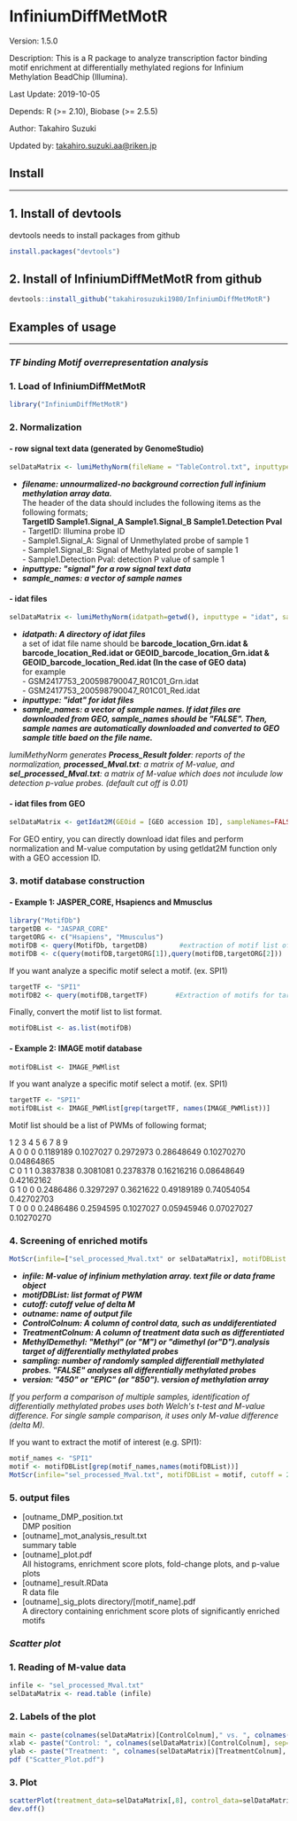 InfiniumDiffMetMotR
===================
Version: 1.5.0

Description: This is a R package to analyze transcription factor binding motif enrichment at differentially methylated regions for Infinium Methylation BeadChip (Illumina).  

Last Update: 2019-10-05  

Depends: R (>= 2.10), Biobase (>= 2.5.5)  

Author: Takahiro Suzuki  

Updated by: takahiro.suzuki.aa@riken.jp

## Install
---
## 1. Install of devtools
devtools needs to install packages from github
```r
install.packages("devtools")
```
## 2. Install of InfiniumDiffMetMotR from github
```r
devtools::install_github("takahirosuzuki1980/InfiniumDiffMetMotR")
```
## Examples of usage
***
### ***TF binding Motif overrepresentation analysis***

### 1. Load of InfiniumDiffMetMotR
```r
library("InfiniumDiffMetMotR")
```

### 2. Normalization  
#### - row signal text data (generated by GenomeStudio)
```r
selDataMatrix <- lumiMethyNorm(fileName = "TableControl.txt", inputtype = "signal", sample_names = c("sample1", "sample2"))
```
- ***filename: unnourmalized-no background
correction full infinium methylation array data.***  
The header of the data should includes the following items as the following formats;  
**TargetID    Sample1.Signal_A    Sample1.Signal_B    Sample1.Detection Pval**  
\- TargetID: Illumina probe ID  
\- Sample1.Signal_A: Signal of Unmethylated probe of sample 1  
\- Sample1.Signal_B: Signal of Methylated probe of sample 1  
\- Sample1.Detection Pval: detection P value of sample 1  
- ***inputtype: "signal" for a row signal text data***  
- ***sample_names: a vector of sample names***

#### - idat files
```r
selDataMatrix <- lumiMethyNorm(idatpath=getwd(), inputtype = "idat", sample_names = c("sample1", "sample2"))
```
- ***idatpath: A directory of idat files***  
a set of idat file name should be
**barcode_location_Grn.idat & barcode_location_Red.idat or GEOID_barcode_location_Grn.idat & GEOID_barcode_location_Red.idat (In the case of GEO data)**  
for example  
\- GSM2417753_200598790047_R01C01_Grn.idat  
\- GSM2417753_200598790047_R01C01_Red.idat
- ***inputtype: "idat" for idat files***  
- ***sample_names: a vector of sample names. If idat files are downloaded from GEO, sample_names should be "FALSE". Then, sample names are automatically downloaded and converted to GEO sample title baed on the file name.***


*lumiMethyNorm generates **Process_Result folder**: reports of the normalization, **processed_Mval.txt**: a matrix of M-value, and **sel_processed_Mval.txt**: a matrix of M-value which does not inculude low detection p-value probes. (default cut off is 0.01)*  

#### - idat files from GEO
```r
selDataMatrix <- getIdat2M(GEOid = [GEO accession ID], sampleNames=FALSE)
```
For GEO entiry, you can directly download idat files and perform normalization and M-value computation by using getIdat2M function only with a GEO accession ID.

  
### 3. motif database construction  
#### - Example 1: JASPER_CORE, Hsapiencs and Mmusclus
```r
library("MotifDb")
targetDB <- "JASPAR_CORE"
targetORG <- c("Hsapiens", "Mmusculus")
motifDB <- query(MotifDb, targetDB)        #extraction of motif list of "JASPER_CORE"
motifDB <- c(query(motifDB,targetORG[1]),query(motifDB,targetORG[2]))        #extraction of motifs of "Hsapiens" and "Mmusclus"
```
If you want analyze a specific motif select a motif. (ex. SPI1)
```r
targetTF <- "SPI1"
motifDB2 <- query(motifDB,targetTF)       #Extraction of motifs for target TF(s)
```
Finally, convert the motif list to list format.
```r
motifDBList <- as.list(motifDB)
```
#### - Example 2: IMAGE motif database
```r
motifDBList <- IMAGE_PWMlist
```
If you want analyze a specific motif select a motif. (ex. SPI1)
```r
targetTF <- "SPI1"
motifDBList <- IMAGE_PWMlist[grep(targetTF, names(IMAGE_PWMlist))]       #Extraction of motifs for target TF(s)
```

Motif list should be a list of PWMs of following format;  
  
   1     2    3    4    5    6    7    8    9  
A    0    0    0    0.1189189    0.1027027    0.2972973    0.28648649    0.10270270    0.04864865  
C    0    1    1    0.3837838    0.3081081    0.2378378    0.16216216    0.08648649    0.42162162  
G    1    0    0    0.2486486    0.3297297    0.3621622    0.49189189    0.74054054    0.42702703  
T    0    0    0    0.2486486    0.2594595    0.1027027    0.05945946    0.07027027    0.10270270  
  
 
### 4. Screening of enriched motifs  
```r
MotScr(infile=["sel_processed_Mval.txt" or selDataMatrix], motifDBList = [motif list( eg. motifDBList], cutoff = 2, p.cutoff = 0.05, outname="screening_result", ControlColnum=c(1,2), TreatmentColnum=c(3,4), MethylDemethyl="Demethyl", sampling=FALSE, version = "850")
```
- ***infile: M-value of infinium methylation array. text file or data frame object***  
- ***motifDBList: list format of PWM***  
- ***cutoff: cutoff velue of delta M***  
- ***outname: name of output file***  
- ***ControlColnum: A column of control data, such as unddiferentiated***  
- ***TreatmentColnum: A column of treatment data such as differentiated***  
- ***MethylDemethyl: "Methyl" (or "M") or "dimethyl (or"D").analysis target of differentially methylated probes***
- ***sampling: number of randomly sampled differentiall methylated probes. "FALSE" analyses all differentially methylated probes***  
- ***version: "450" or "EPIC" (or "850"). version of methylation array***  


*If you perform a comparison of multiple samples, identification of differentially methylated probes uses both Welch's t-test and M-value difference. For single sample comparison, it uses only M-value difference (delta M).*  

If you want to extract the motif of interest (e.g. SPI1):
```r
motif_names <- "SPI1"
motif <- motifDBList[grep(motif_names,names(motifDBList))]
MotScr(infile="sel_processed_Mval.txt", motifDBList = motif, cutoff = 2, p.cutoff = 0.001, outname="screening_result", ControlColnum=c(1,2), TreatmentColnum=c(3,4), MethylDemethyl="Demethyl", sampling=FALSE, version = "850")
```


 ### 5. output files
 - [outname_DMP_position.txt  
 DMP position
 - [outname]_mot_analysis_result.txt  
summary table
 - [outname]_plot.pdf  
 All histograms, enrichment score plots, fold-change plots, and p-value plots
 - [outname]_result.RData  
R data file
 - [outname]_sig_plots directory/[motif_name].pdf  
A directory containing enrichment score plots of significantly enriched motifs

### ***Scatter plot***
### 1. Reading of M-value data  
```r
infile <- "sel_processed_Mval.txt"
selDataMatrix <- read.table (infile)
```
### 2. Labels of the plot  
```r
main <- paste(colnames(selDataMatrix)[ControlColnum]," vs. ", colnames(selDataMatrix)[TreatmentColnum], sep="")
xlab <- paste("Control: ", colnames(selDataMatrix)[ControlColnum], sep="")
ylab <- paste("Treatment: ", colnames(selDataMatrix)[TreatmentColnum], sep="")
pdf ("Scatter_Plot.pdf")
```
### 3. Plot  
```r
scatterPlot(treatment_data=selDataMatrix[,8], control_data=selDataMatrix[,1], main=main, xlab=xlab, ylab=ylab, cutoff=2)
dev.off()
```